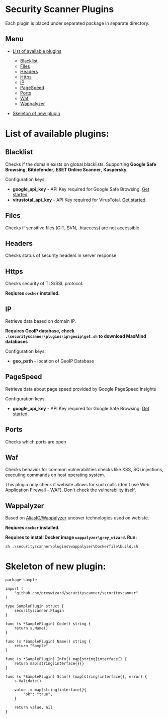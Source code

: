 # Security Scanner Plugins

Each plugin is placed under separated package in separate directory.

## Menu

* [List of available plugins](#list-of-available-plugins)
  * [Blacklist](#blacklist) 
  * [Files](#files)
  * [Headers](#headers)
  * [Https](#https)
  * [IP](#ip)
  * [PageSpeed](#pagespeed)
  * [Ports](#ports)
  * [Waf](#waf)
  * [Wappalyzer](#wappalyzer)
  
* [Skeleton of new plugin](#skeleton-of-new-plugin)

# List of available plugins:
## Blacklist 
Checks if the domain exists on global blacklists. Supporting **Google Safe Browsing**, **Bitdefender**, **ESET Online Scanner**, **Kaspersky**.

Configuration keys:
* **google_api_key** - API Key required for Google Safe Browsing. [Get started](https://developers.google.com/safe-browsing/v4/get-started).
* **virustotal_api_key** - API Key required for VirusTotal. [Get started](https://www.virustotal.com/en/documentation/public-api/#getting-started).

## Files
Checks if sensitive files (GIT, SVN, .htaccess) are not accessible

## Headers

Checks status of security headers in server response

## Https

Checks security of TLS/SSL protocol.

**Reqiures `docker` installed.**

## IP

Retrieve data based on domain IP.

**Requires GeoIP database, check `.\securityscanner\plugins\ip\geoip\get.sh` 
 to download MaxMind databases**
 
Configuration keys:
 * **geo_path** - location of GeoIP Database

## PageSpeed

Retrieve data about page speed provided by Google PageSpeed Insights

Configuration keys:
* **google_api_key** - API Key required for Google Safe Browsing. [Get started](https://developers.google.com/speed/docs/insights/v1/getting_started).

## Ports

Checks which ports are open

## Waf

Checks behavior for common vulnerabilities checks like XSS, SQLinjections, executing commands on host operating system. 

This plugin only check if website allows for such calls (don't use Web Application Firewall - WAF). Don't check the vulnerability itself.

## Wappalyzer
Based on [AliasIO/Wappalyzer](https://github.com/AliasIO/Wappalyzer) uncover technologies used on webiste.

**Reqiures `docker` installed.**

**Requires to install Docker image `wappalyzer\grey_wizard`. Run:**
 
`sh .\securityscanner\plugins\wappalyzer\Dockerfile\build.sh `

# Skeleton of new plugin:

```
package sample

import (
	"github.com/greywizard/securityscanner/securityscanner"	
)

type SamplePlugin struct {
	securityscanner.Plugin
}

func (s *SamplePlugin) Code() string {
	return s.Name()
}

func (s *SamplePlugin) Name() string {
	return "Sample"
}

func (s *SamplePlugin) Info() map[string]interface{} {
	return map[string]interface{}{}
}

func (s *SamplePlugin) Scan() (map[string]interface{}, error) {
	s.Validate()

	value := map[string]interface{}{
		"ok": "true",
	}

	return value, nil
}
```